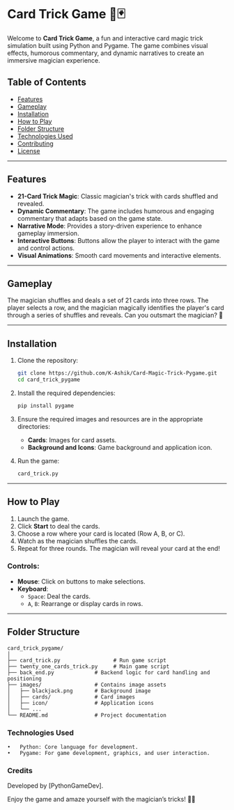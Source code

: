 # Card Trick Game 🎩🃏

Welcome to **Card Trick Game**, a fun and interactive card magic trick simulation built using Python and Pygame. The game combines visual effects, humorous commentary, and dynamic narratives to create an immersive magician experience.

## Table of Contents
- [Features](#features)
- [Gameplay](#gameplay)
- [Installation](#installation)
- [How to Play](#how-to-play)
- [Folder Structure](#folder-structure)
- [Technologies Used](#technologies-used)
- [Contributing](#contributing)
- [License](#license)

---

## Features

- **21-Card Trick Magic**: Classic magician's trick with cards shuffled and revealed.
- **Dynamic Commentary**: The game includes humorous and engaging commentary that adapts based on the game state.
- **Narrative Mode**: Provides a story-driven experience to enhance gameplay immersion.
- **Interactive Buttons**: Buttons allow the player to interact with the game and control actions.
- **Visual Animations**: Smooth card movements and interactive elements.

---

## Gameplay

The magician shuffles and deals a set of 21 cards into three rows. The player selects a row, and the magician magically identifies the player's card through a series of shuffles and reveals. Can you outsmart the magician? 🤔

---

## Installation

1. Clone the repository:
    ```bash
    git clone https://github.com/K-Ashik/Card-Magic-Trick-Pygame.git
    cd card_trick_pygame
    ```
2. Install the required dependencies:
    ```bash
    pip install pygame
    ```
3. Ensure the required images and resources are in the appropriate directories:
    - **Cards**: Images for card assets.
    - **Background and Icons**: Game background and application icon.

4. Run the game:
    ```bash
    card_trick.py
    ```

---

## How to Play

1. Launch the game.
2. Click **Start** to deal the cards.
3. Choose a row where your card is located (Row A, B, or C).
4. Watch as the magician shuffles the cards.
5. Repeat for three rounds. The magician will reveal your card at the end!

### Controls:
- **Mouse**: Click on buttons to make selections.
- **Keyboard**:
  - `Space`: Deal the cards.
  - `A`, `B`: Rearrange or display cards in rows.

---

## Folder Structure

```plaintext
card_trick_pygame/
│
├── card_trick.py                 # Run game script
├── twenty_one_cards_trick.py     # Main game script
├── back_end.py             # Backend logic for card handling and positioning
├── images/                 # Contains image assets
│   ├── blackjack.png       # Background image
│   ├── cards/              # Card images
│   ├── icon/               # Application icons
│   └── ...
└── README.md               # Project documentation

```



### Technologies Used
	•	Python: Core language for development.
	•	Pygame: For game development, graphics, and user interaction.


### Credits

Developed by [PythonGameDev].

Enjoy the game and amaze yourself with the magician’s tricks! 🎩✨
